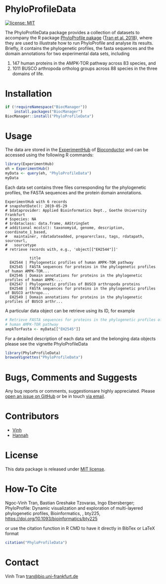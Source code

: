 # PhyloProfileData
[![license: MIT](https://img.shields.io/badge/license-MIT-lightgrey.svg)](https://opensource.org/licenses/MIT)

The PhyloProfileData package provides a collection of datasets to accompany the 
R package [PhyloProfile pakage](https://github.com/BIONF/PhyloProfile) 
([Tran et al. 2018](https://doi.org/10.1093/bioinformatics/bty225)), where they 
are used to illustrate how to run PhyloProfile and analyse its results. Briefly,
it contains the phylogenetic profiles, the fasta sequences and the domain 
annotations for two experimental data sets, including
1. 147 human proteins in the AMPK-TOR pathway across 83 species, and
2. 1011 BUSCO arthropoda ortholog groups across 88 species in the three domains 
of life.

# Installation

```r
if (!requireNamespace("BiocManager"))
    install.packages("BiocManager")
BiocManager::install("PhyloProfileData")
```

# Usage

The data are stored in the 
[ExperimentHub](https://bioconductor.org/packages/release/bioc/html/ExperimentHub.html) 
of [Bioconductor](http://bioconductor.org) and can be accessed using the 
following R commands:

```r
library(ExperimentHub)
eh = ExperimentHub()
myData <- query(eh, "PhyloProfileData")
myData
```

Each data set contains three files corresponding for the phylogenetic profiles,
the FASTA sequences and the protein domain annotations.

```
ExperimentHub with 6 records
# snapshotDate(): 2019-05-29 
# $dataprovider: Applied Bioinformatics Dept., Goethe University Frankfurt
# $species: NA
# $rdataclass: data.frame, AAStringSet
# additional mcols(): taxonomyid, genome, description, coordinate_1_based,
#   maintainer, rdatadateadded, preparerclass, tags, rdatapath, sourceurl,
#   sourcetype 
# retrieve records with, e.g., 'object[["EH2544"]]' 

           title                                                                         
  EH2544 | Phylogenetic profiles of human AMPK-TOR pathway                               
  EH2545 | FASTA sequences for proteins in the phylogenetic profiles of human AMPK-TOR...
  EH2546 | Domain annotations for proteins in the phylogenetic profiles of human AMPK-...
  EH2547 | Phylogenetic profiles of BUSCO arthropoda proteins                            
  EH2548 | FASTA sequences for proteins in the phylogenetic profiles of BUSCO arthropo...
  EH2549 | Domain annotations for proteins in the phylogenetic profiles of BUSCO arthr...
```

A particular data object can be retrieve using its ID, for example

```r
# Retrieve FASTA sequences for proteins in the phylogenetic profiles of the 
# human AMPK-TOR pathway
ampkTorFasta <- myData[["EH2545"]]
```

For a detailed description of each data set and the belonging data objects 
please see the vignette PhyloProfileData

```r
library(PhyloProfileData)
browseVignettes("PhyloProfileData")
```

# Bugs, Comments and Suggests
Any bug reports or comments, suggestionsare highly appreciated. Please [open an 
issue on GitHub](https://github.com/BIONF/PhyloProfileData/issues/new) or be in 
touch [via email](mailto:tran@bio.uni-frankfurt.de).

# Contributors
* [Vinh](https://github.com/trvinh)
* [Hannah](https://github.com/mueli94)

# License
This data package is released under [MIT license](https://github.com/BIONF/PhyloProfile/blob/master/LICENSE).

# How-To Cite
Ngoc-Vinh Tran, Bastian Greshake Tzovaras, Ingo Ebersberger; PhyloProfile: Dynamic visualization and exploration of multi-layered phylogenetic profiles, Bioinformatics, , bty225, https://doi.org/10.1093/bioinformatics/bty225

or use the citation function in R CMD to have it directly in BibTex or LaTeX format
```r
citation("PhyloProfileData")
```

# Contact
Vinh Tran
tran@bio.uni-frankfurt.de